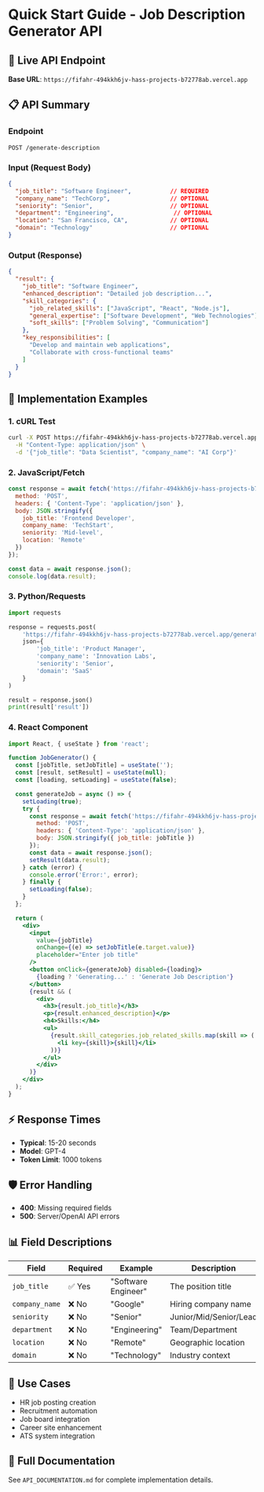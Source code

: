 # Quick Start Guide - Job Description Generator API

## 🚀 Live API Endpoint

**Base URL**: `https://fifahr-494kkh6jv-hass-projects-b72778ab.vercel.app`

## 📋 API Summary

### Endpoint
```
POST /generate-description
```

### Input (Request Body)
```json
{
  "job_title": "Software Engineer",           // REQUIRED
  "company_name": "TechCorp",                 // OPTIONAL
  "seniority": "Senior",                      // OPTIONAL
  "department": "Engineering",                 // OPTIONAL
  "location": "San Francisco, CA",            // OPTIONAL
  "domain": "Technology"                      // OPTIONAL
}
```

### Output (Response)
```json
{
  "result": {
    "job_title": "Software Engineer",
    "enhanced_description": "Detailed job description...",
    "skill_categories": {
      "job_related_skills": ["JavaScript", "React", "Node.js"],
      "general_expertise": ["Software Development", "Web Technologies"],
      "soft_skills": ["Problem Solving", "Communication"]
    },
    "key_responsibilities": [
      "Develop and maintain web applications",
      "Collaborate with cross-functional teams"
    ]
  }
}
```

## 🔧 Implementation Examples

### 1. cURL Test
```bash
curl -X POST https://fifahr-494kkh6jv-hass-projects-b72778ab.vercel.app/generate-description \
  -H "Content-Type: application/json" \
  -d '{"job_title": "Data Scientist", "company_name": "AI Corp"}'
```

### 2. JavaScript/Fetch
```javascript
const response = await fetch('https://fifahr-494kkh6jv-hass-projects-b72778ab.vercel.app/generate-description', {
  method: 'POST',
  headers: { 'Content-Type': 'application/json' },
  body: JSON.stringify({
    job_title: 'Frontend Developer',
    company_name: 'TechStart',
    seniority: 'Mid-level',
    location: 'Remote'
  })
});

const data = await response.json();
console.log(data.result);
```

### 3. Python/Requests
```python
import requests

response = requests.post(
    'https://fifahr-494kkh6jv-hass-projects-b72778ab.vercel.app/generate-description',
    json={
        'job_title': 'Product Manager',
        'company_name': 'Innovation Labs',
        'seniority': 'Senior',
        'domain': 'SaaS'
    }
)

result = response.json()
print(result['result'])
```

### 4. React Component
```jsx
import React, { useState } from 'react';

function JobGenerator() {
  const [jobTitle, setJobTitle] = useState('');
  const [result, setResult] = useState(null);
  const [loading, setLoading] = useState(false);

  const generateJob = async () => {
    setLoading(true);
    try {
      const response = await fetch('https://fifahr-494kkh6jv-hass-projects-b72778ab.vercel.app/generate-description', {
        method: 'POST',
        headers: { 'Content-Type': 'application/json' },
        body: JSON.stringify({ job_title: jobTitle })
      });
      const data = await response.json();
      setResult(data.result);
    } catch (error) {
      console.error('Error:', error);
    } finally {
      setLoading(false);
    }
  };

  return (
    <div>
      <input 
        value={jobTitle} 
        onChange={(e) => setJobTitle(e.target.value)}
        placeholder="Enter job title"
      />
      <button onClick={generateJob} disabled={loading}>
        {loading ? 'Generating...' : 'Generate Job Description'}
      </button>
      {result && (
        <div>
          <h3>{result.job_title}</h3>
          <p>{result.enhanced_description}</p>
          <h4>Skills:</h4>
          <ul>
            {result.skill_categories.job_related_skills.map(skill => (
              <li key={skill}>{skill}</li>
            ))}
          </ul>
        </div>
      )}
    </div>
  );
}
```

## ⚡ Response Times
- **Typical**: 15-20 seconds
- **Model**: GPT-4
- **Token Limit**: 1000 tokens

## 🛡️ Error Handling
- **400**: Missing required fields
- **500**: Server/OpenAI API errors

## 📊 Field Descriptions

| Field | Required | Example | Description |
|-------|----------|---------|-------------|
| `job_title` | ✅ Yes | "Software Engineer" | The position title |
| `company_name` | ❌ No | "Google" | Hiring company name |
| `seniority` | ❌ No | "Senior" | Junior/Mid/Senior/Lead |
| `department` | ❌ No | "Engineering" | Team/Department |
| `location` | ❌ No | "Remote" | Geographic location |
| `domain` | ❌ No | "Technology" | Industry context |

## 🎯 Use Cases
- HR job posting creation
- Recruitment automation
- Job board integration
- Career site enhancement
- ATS system integration

## 🔗 Full Documentation
See `API_DOCUMENTATION.md` for complete implementation details. 